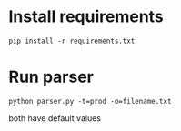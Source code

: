 

# Install requirements

    pip install -r requirements.txt
    
# Run parser

    python parser.py -t=prod -o=filename.txt
    
   both have default values